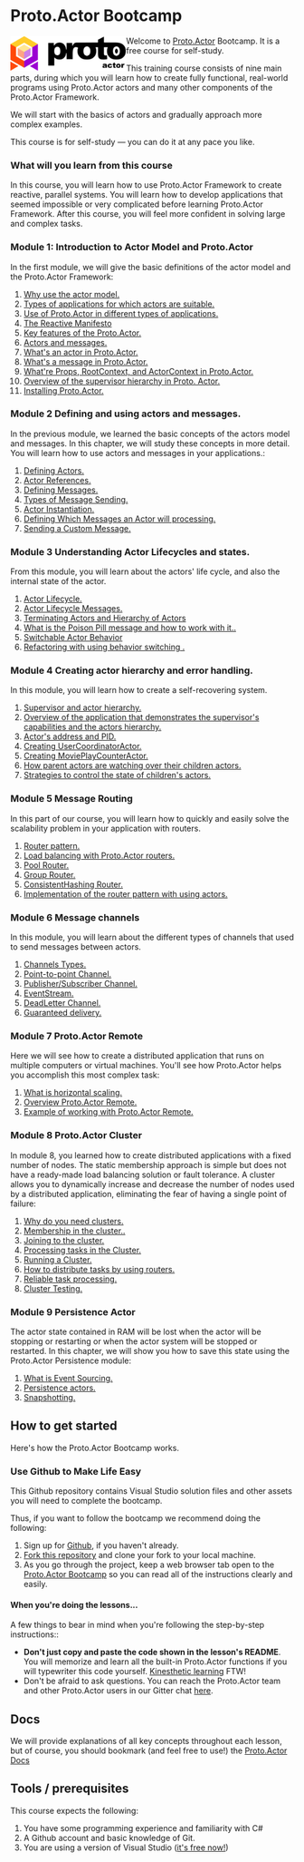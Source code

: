 # Proto.Actor Bootcamp

<img src="images/protowhite.png" alt="protowhite" style="float: left; zoom: 20%;" />

Welcome to  [Proto.Actor](http://proto.actor/) Bootcamp. It is a free course for self-study.

This training course consists of nine main parts, during which you will learn how to create fully functional, real-world programs using Proto.Actor  actors and many other components of the Proto.Actor Framework.

We will start with the basics of actors and gradually approach more complex examples.

This course is for self-study — you can do it at any pace you like.

### What will you learn from this course

In this course, you will learn how to use Proto.Actor Framework to create reactive, parallel systems. You will learn how to develop applications that seemed impossible or very complicated before learning Proto.Actor Framework. After this course, you will feel more confident in solving large and complex tasks.

### Module 1: Introduction to Actor Model and Proto.Actor

In the first module, we will give the basic definitions of the actor model and the Proto.Actor Framework:

1. [Why use the actor model.](src/Unit-1/lesson-1/README.md)
2. [Types of applications for which actors are suitable.](src/Unit-1/lesson-2/README.md)
3. [Use of Proto.Actor in different types of applications.](src/Unit-1/lesson-3/README.md)
4. [The Reactive Manifesto](src/Unit-1/lesson-4/README.md)
5. [Key features of the Proto.Actor.](src/Unit-1/lesson-5/README.md)
6. [Actors and messages.](src/Unit-1/lesson-6/README.md)
7. [What's an actor in Proto.Actor.](src/Unit-1/lesson-7/README.md)
8. [What's a message in Proto.Actor.](src/Unit-1/lesson-8/README.md)
9. [What're Props, RootContext, and ActorContext in Proto.Actor.](src/Unit-1/lesson-9/README.md)
10. [Overview of the supervisor hierarchy in Proto. Actor.](src/Unit-1/lesson-10/README.md)
11. [Installing Proto.Actor.](src/Unit-1/lesson-11/README.md)

### Module 2 Defining and using actors and messages.

In the previous module, we learned the basic concepts of the actors model and messages. In this chapter, we will study these concepts in more detail. You will learn how to use actors and messages in your applications.:

1. [Defining Actors.](src/Unit-2/lesson-1/README.md)
2. [Actor References.](src/Unit-2/lesson-2/README.md)
3. [Defining Messages.](src/Unit-2/lesson-3/README.md)
4. [Types of Message Sending.](src/Unit-2/lesson-4/README.md)
5. [Actor Instantiation.](src/Unit-2/lesson-5/README.md)
6. [Defining Which Messages an Actor will processing.](src/Unit-2/lesson-6/README.md)
7. [Sending a Custom Message.](src/Unit-2/lesson-7/README.md)

### Module 3 Understanding Actor Lifecycles and states.

From this module, you will learn about the actors' life cycle, and also the internal state of the actor.

1. [Actor Lifecycle.](src/Unit-3/lesson-1/README.md)
2. [Actor Lifecycle Messages.](src/Unit-3/lesson-2/README.md)
3. [Terminating Actors and Hierarchy of Actors](src/Unit-3/lesson-3/README.md)
4. [What is the Poison Pill message and how to work with it..](src/Unit-3/lesson-4/README.md)
5. [Switchable Actor Behavior](src/Unit-3/lesson-5/README.md)
6. [Refactoring with using behavior switching .](src/Unit-3/lesson-6/README.md)

### Module 4 Creating actor hierarchy and error handling.

In this module, you will learn how to create a self-recovering system.

1. [Supervisor and actor hierarchy.](src/Unit-4/lesson-1/README.md)
2. [Overview of the application that demonstrates the supervisor's capabilities and the actors hierarchy.](src/Unit-4/lesson-2/README.md)
5. [Actor's address and PID.](src/Unit-4/lesson-3/README.md)
6. [Creating UserCoordinatorActor.](src/Unit-4/lesson-4/README.md)
7. [Creating MoviePlayCounterActor.](src/Unit-4/lesson-5/README.md)
8. [How parent actors are watching over their children actors.](src/Unit-4/lesson-6/README.md)
9. [Strategies to control the state of children's actors.](src/Unit-4/lesson-7/README.md)

### Module 5 Message Routing

In this part of our course, you will learn how to quickly and easily solve the scalability problem in your application with routers.

1. [Router pattern.](src/Unit-5/lesson-1/README.md)
2. [Load balancing with Proto.Actor routers.](src/Unit-5/lesson-2/README.md)
3. [Pool Router.](src/Unit-5/lesson-3/README.md)
4. [Group Router.](src/Unit-5/lesson-4/README.md)
5. [ConsistentHashing Router.](src/Unit-5/lesson-5/README.md)
6. [Implementation of the router pattern with using actors.](src/Unit-5/lesson-6/README.md)

### Module 6 Message channels

In this module, you will learn about the different types of channels that used to send messages between actors.

1. [Channels Types.](src/Unit-6/lesson-1/README.md)
2. [Point-to-point Channel.](src/Unit-6/lesson-2/README.md)
3. [Publisher/Subscriber Channel.](src/Unit-6/lesson-3/README.md)
4. [EventStream.](src/Unit-6/lesson-4/README.md)
5. [DeadLetter Channel.](src/Unit-6/lesson-5/README.md)
6. [Guaranteed delivery.](src/Unit-6/lesson-6/README.md)

### Module 7 Proto.Actor Remote

Here we will see how to create a distributed application that runs on multiple computers or virtual machines. You'll see how Proto.Actor helps you accomplish this most complex task:

1. [What is horizontal scaling.](src/Unit-7/lesson-1/README.md)
2. [Overview Proto.Actor Remote.](src/Unit-7/lesson-2/README.md)
3. [Example of working with Proto.Actor Remote.](src/Unit-7/lesson-3/README.md)

### Module 8 Proto.Actor Cluster

In module 8, you learned how to create distributed applications with a fixed number of nodes. The static membership approach is simple but does not have a ready-made load balancing solution or fault tolerance. A cluster allows you to dynamically increase and decrease the number of nodes used by a distributed application, eliminating the fear of having a single point of failure:

1. [Why do you need clusters.](src/Unit-8/lesson-1/README.md)
2. [Membership in the cluster..](src/Unit-8/lesson-2/README.md)
3. [Joining to the cluster.](src/Unit-8/lesson-3/README.md)
5. [Processing tasks in the Cluster.](src/Unit-8/lesson-4/README.md)
6. [Running a Cluster.](src/Unit-8/lesson-5/README.md)
7. [How to distribute tasks by using routers.](src/Unit-8/lesson-6/README.md)
8. [Reliable task processing.](src/Unit-8/lesson-7/README.md)
9. [Cluster Testing.](src/Unit-8/lesson-8/README.md)

### Module 9 Persistence Actor

The actor state contained in RAM will be lost when the actor will be stopping or restarting or when the actor system will be stopped or restarted. In this chapter, we will show you how to save this state using the Proto.Actor Persistence module:

1. [What is Event Sourcing.](src/Unit-9/lesson-1/README.md)
5. [Persistence actors.](src/Unit-9/lesson-2/README.md)
8. [Snapshotting.](src/Unit-9/lesson-3/README.md)

## How to get started

Here's how the Proto.Actor Bootcamp works.

### Use Github to Make Life Easy

This Github repository contains Visual Studio solution files and other assets you will need to complete the bootcamp.

Thus, if you want to follow the bootcamp we recommend doing the following:

1. Sign up for [Github](https://github.com/), if you haven't already.
2. [Fork this repository](https://github.com/petabridge/akka-bootcamp/fork) and clone your fork to your local machine.
3. As you go through the project, keep a web browser tab open to the [Proto.Actor Bootcamp](https://github.com/AsynkronIT/protoactor-bootcamp/) so you can read all of the instructions clearly and easily.

#### When you're doing the lessons...

A few things to bear in mind when you're following the step-by-step instructions::

- **Don't just copy and paste the code shown in the lesson's README**. You will memorize and learn all the built-in Proto.Actor functions if you will typewriter this code yourself. [Kinesthetic learning](http://en.wikipedia.org/wiki/Kinesthetic_learning) FTW!
- Don't be afraid to ask questions. You can reach the Proto.Actor team and other Proto.Actor users in our Gitter chat [here](https://gitter.im/AsynkronIT/protoactor).

## Docs

We will provide explanations of all key concepts throughout each lesson, but of course, you should bookmark (and feel free to use!) the [Proto.Actor Docs](http://proto.actor/docs/)

## Tools / prerequisites

This course expects the following:

1. You have some programming experience and familiarity with C#
2. A Github account and basic knowledge of Git.
3. You are using a version of Visual Studio ([it's free now!](http://www.visualstudio.com/))
